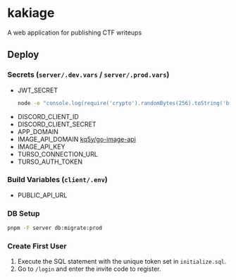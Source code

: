 # kakiage

A web application for publishing CTF writeups

## Deploy

### Secrets (`server/.dev.vars` / `server/.prod.vars`)

- JWT_SECRET
  ```bash
  node -e "console.log(require('crypto').randomBytes(256).toString('base64'));"
  ```
- DISCORD_CLIENT_ID
- DISCORD_CLIENT_SECRET
- APP_DOMAIN
- IMAGE_API_DOMAIN
  [kq5y/go-image-api](https://github.com/kq5y/go-image-api)
- IMAGE_API_KEY
- TURSO_CONNECTION_URL
- TURSO_AUTH_TOKEN

### Build Variables (`client/.env`)

- PUBLIC_API_URL

### DB Setup

```bash
pnpm -F server db:migrate:prod
```

### Create First User

1. Execute the SQL statement with the unique token set in `initialize.sql`.
2. Go to `/login` and enter the invite code to register.
